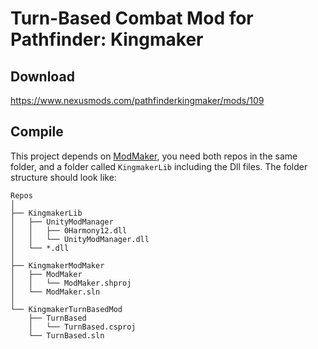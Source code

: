 # Turn-Based Combat Mod for Pathfinder: Kingmaker
## Download
https://www.nexusmods.com/pathfinderkingmaker/mods/109
## Compile
This project depends on [ModMaker](https://github.com/hsinyuhcan/KingmakerModMaker), you need both repos in the same folder, and a folder called `KingmakerLib` including the Dll files. The folder structure should look like:
```
Repos
│
├── KingmakerLib
│   ├── UnityModManager
│   │   ├── 0Harmony12.dll
│   │   └── UnityModManager.dll
│   └── *.dll
│
├── KingmakerModMaker
│   ├── ModMaker
│   │   └── ModMaker.shproj
│   └── ModMaker.sln
│
└── KingmakerTurnBasedMod
    ├── TurnBased
    │   └── TurnBased.csproj
    └── TurnBased.sln
```
